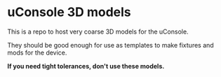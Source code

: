 # uConsole 3D models

This is a repo to host very coarse 3D models for the uConsole. 

They should be good enough for use as templates to make fixtures and mods for the device. 

**If you need tight tolerances, don't use these models.**
